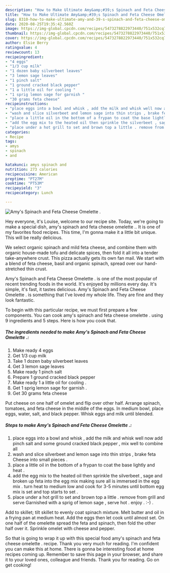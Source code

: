 ```yaml
---
description: "How to Make Ultimate Amy&amp;#39;s Spinach and Feta Cheese Omelette ."
title: "How to Make Ultimate Amy&amp;#39;s Spinach and Feta Cheese Omelette ."
slug: 8310-how-to-make-ultimate-amy-and-39-s-spinach-and-feta-cheese-omelette
date: 2020-08-25T19:35:42.560Z
image: https://img-global.cpcdn.com/recipes/5473278822973440/751x532cq70/amys-spinach-and-feta-cheese-omelette-recipe-main-photo.jpg
thumbnail: https://img-global.cpcdn.com/recipes/5473278822973440/751x532cq70/amys-spinach-and-feta-cheese-omelette-recipe-main-photo.jpg
cover: https://img-global.cpcdn.com/recipes/5473278822973440/751x532cq70/amys-spinach-and-feta-cheese-omelette-recipe-main-photo.jpg
author: Elsie Berry
ratingvalue: 4
reviewcount: 13
recipeingredient:
- "4 eggs"
- "1/3 cup milk"
- "1 dozen baby silverbeet leaves"
- "3 lemon sage leaves"
- "1 pinch salt"
- "1 ground cracked black pepper"
- "1 a little oil for cooling "
- "1 sprig lemon sage for garnish "
- "30 grams feta cheese"
recipeinstructions:
- "place eggs into a bowl and whisk , add the milk and whisk well now add pinch salt and some ground cracked black pepper , mix well to combine all"
- "wash and slice silverbeet and lemon sage into thin strips , brake feta Cheese into small pieces ."
- "place a little oil in the bottom of a frypan to coat the base lightly and heat ."
- "add the egg mix to the heated oil then sprinkle the silverbeet , sage and broken up feta into the egg mix making sure all is immersed in the egg mix . turn heat to medium low and cook for 3-5 minutes until bottom egg mix is set and top starts to set ."
- "place under a hot grill to set and brown top a little . remove from grill and serve Garnished with a sprig of lemon sage , serve hot . enjoy . :-) ."
categories:
- Recipe
tags:
- amys
- spinach
- and

katakunci: amys spinach and 
nutrition: 273 calories
recipecuisine: American
preptime: "PT27M"
cooktime: "PT53M"
recipeyield: "3"
recipecategory: Lunch

---
```



![Amy&#39;s Spinach and Feta Cheese Omelette .](https://img-global.cpcdn.com/recipes/5473278822973440/751x532cq70/amys-spinach-and-feta-cheese-omelette-recipe-main-photo.jpg)

Hey everyone, it's Louise, welcome to our recipe site. Today, we're going to make a special dish, amy&#39;s spinach and feta cheese omelette .. It is one of my favorites food recipes. This time, I'm gonna make it a little bit unique. This will be really delicious.

We select organic spinach and mild feta cheese, and combine them with organic house-made tofu and delicate spices, then fold it all into a tender take-anywhere crust. This pizza actually gets its own fan mail. We start with a blend of feta cheese, basil and organic spinach, spread over our hand-stretched thin crust.

Amy&#39;s Spinach and Feta Cheese Omelette . is one of the most popular of recent trending foods in the world. It's enjoyed by millions every day. It's simple, it's fast, it tastes delicious. Amy&#39;s Spinach and Feta Cheese Omelette . is something that I've loved my whole life. They are fine and they look fantastic.


To begin with this particular recipe, we must first prepare a few components. You can cook amy&#39;s spinach and feta cheese omelette . using 9 ingredients and 5 steps. Here is how you cook that.

<!--inarticleads1-->

##### The ingredients needed to make Amy&#39;s Spinach and Feta Cheese Omelette .:

1. Make ready 4 eggs
1. Get 1/3 cup milk
1. Take 1 dozen baby silverbeet leaves
1. Get 3 lemon sage leaves
1. Make ready 1 pinch salt
1. Prepare 1 ground cracked black pepper
1. Make ready 1 a little oil for cooling .
1. Get 1 sprig lemon sage for garnish .
1. Get 30 grams feta cheese


Put cheese on one half of omelet and flip over other half. Arrange spinach, tomatoes, and feta cheese in the middle of the eggs. In medium bowl, place eggs, water, salt, and black pepper. Whisk eggs and milk until blended. 

<!--inarticleads2-->

##### Steps to make Amy&#39;s Spinach and Feta Cheese Omelette .:

1. place eggs into a bowl and whisk , add the milk and whisk well now add pinch salt and some ground cracked black pepper , mix well to combine all
1. wash and slice silverbeet and lemon sage into thin strips , brake feta Cheese into small pieces .
1. place a little oil in the bottom of a frypan to coat the base lightly and heat .
1. add the egg mix to the heated oil then sprinkle the silverbeet , sage and broken up feta into the egg mix making sure all is immersed in the egg mix . turn heat to medium low and cook for 3-5 minutes until bottom egg mix is set and top starts to set .
1. place under a hot grill to set and brown top a little . remove from grill and serve Garnished with a sprig of lemon sage , serve hot . enjoy . :-) .


Add to skillet; tilt skillet to evenly coat spinach mixture. Melt butter and oil in a frying pan at medium heat. Add the eggs then let cook until almost set. On one half of the omelette spread the feta and spinach, then fold the other half over it. Sprinkle omelet with cheese and pepper. 

So that is going to wrap it up with this special food amy&#39;s spinach and feta cheese omelette . recipe. Thank you very much for reading. I'm confident you can make this at home. There is gonna be interesting food at home recipes coming up. Remember to save this page in your browser, and share it to your loved ones, colleague and friends. Thank you for reading. Go on get cooking!

